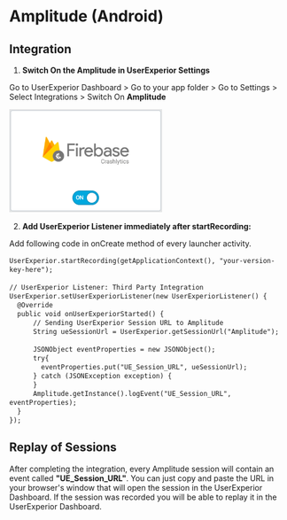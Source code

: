 # Amplitude (Android)

## Integration

1. **Switch On the Amplitude in UserExperior Settings**

  Go to UserExperior Dashboard > Go to your app folder > Go to Settings > Select Integrations > Switch On **Amplitude**
  
  ![Firebase Crashlytics Switch](_media/firebase-crashlytics-android/firebase-crashlytics-switch.png)

2. **Add UserExperior Listener immediately after startRecording:**

  Add following code in onCreate method of every launcher activity.

  ```
  UserExperior.startRecording(getApplicationContext(), "your-version-key-here");
  
  // UserExperior Listener: Third Party Integration
  UserExperior.setUserExperiorListener(new UserExperiorListener() {
    @Override
    public void onUserExperiorStarted() {
        // Sending UserExperior Session URL to Amplitude
        String ueSessionUrl = UserExperior.getSessionUrl("Amplitude");
        
        JSONObject eventProperties = new JSONObject();
        try{
          eventProperties.put("UE_Session_URL", ueSessionUrl);
        } catch (JSONException exception) {
        }
        Amplitude.getInstance().logEvent("UE_Session_URL", eventProperties);
    }
  });
  ```
  
## Replay of Sessions
 
After completing the integration, every Amplitude session will contain an event called **"UE_Session_URL"**. You can just copy and paste the URL in your browser's window that will open the session in the UserExperior Dashboard. If the session was recorded you will be able to replay it in the UserExperior Dashboard.
